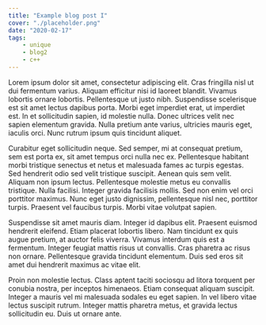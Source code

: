 ```yaml
---
title: "Example blog post I"
cover: "./placeholder.png"
date: "2020-02-17"
tags:
    - unique
    - blog2
    - c++
---
```

Lorem ipsum dolor sit amet, consectetur adipiscing elit. Cras fringilla nisl ut dui fermentum varius. Aliquam efficitur nisi id laoreet blandit. Vivamus lobortis ornare lobortis. Pellentesque ut justo nibh. Suspendisse scelerisque est sit amet lectus dapibus porta. Morbi eget imperdiet erat, ut imperdiet est. In et sollicitudin sapien, id molestie nulla. Donec ultrices velit nec sapien elementum gravida. Nulla pretium ante varius, ultricies mauris eget, iaculis orci. Nunc rutrum ipsum quis tincidunt aliquet.

Curabitur eget sollicitudin neque. Sed semper, mi at consequat pretium, sem est porta ex, sit amet tempus orci nulla nec ex. Pellentesque habitant morbi tristique senectus et netus et malesuada fames ac turpis egestas. Sed hendrerit odio sed velit tristique suscipit. Aenean quis sem velit. Aliquam non ipsum lectus. Pellentesque molestie metus eu convallis tristique. Nulla facilisi. Integer gravida facilisis mollis. Sed non enim vel orci porttitor maximus. Nunc eget justo dignissim, pellentesque nisl nec, porttitor turpis. Praesent vel faucibus turpis. Morbi vitae volutpat sapien.

Suspendisse sit amet mauris diam. Integer id dapibus elit. Praesent euismod hendrerit eleifend. Etiam placerat lobortis libero. Nam tincidunt ex quis augue pretium, at auctor felis viverra. Vivamus interdum quis est a fermentum. Integer feugiat mattis risus ut convallis. Cras pharetra ac risus non ornare. Pellentesque gravida tincidunt elementum. Duis sed eros sit amet dui hendrerit maximus ac vitae elit.

Proin non molestie lectus. Class aptent taciti sociosqu ad litora torquent per conubia nostra, per inceptos himenaeos. Etiam consequat aliquam suscipit. Integer a mauris vel mi malesuada sodales eu eget sapien. In vel libero vitae lectus suscipit rutrum. Integer mattis pharetra metus, et gravida lectus sollicitudin eu. Duis ut ornare ante.

